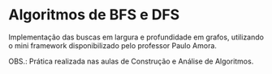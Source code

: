 # Algoritmos de BFS e DFS


Implementação das buscas em largura e profundidade em grafos, utilizando o mini framework
disponibilizado pelo professor Paulo Amora.

OBS.: Prática realizada nas aulas de Construção e Análise de Algoritmos.
